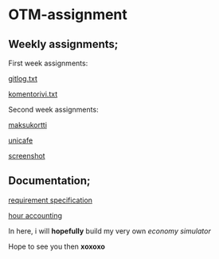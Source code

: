 # OTM-assignment


## Weekly assignments;


First week assignments:
 
[gitlog.txt](https://github.com/TerriFin/otm-harjoitustyo/blob/master/laskarit/viikko1/gitlog.txt)

[komentorivi.txt](https://github.com/TerriFin/otm-harjoitustyo/blob/master/laskarit/viikko1/komentorivi.txt)


Second week assignments:

[maksukortti](https://github.com/TerriFin/otm-harjoitustyo/tree/master/laskarit/viikko2/Maksukortti)

[unicafe](https://github.com/TerriFin/otm-harjoitustyo/tree/master/laskarit/viikko2/Unicafe)

[screenshot](https://github.com/TerriFin/otm-harjoitustyo/blob/master/laskarit/viikko2/Screen%20Shot%202018-03-25%20at%203.50.30%20PM.png)


## Documentation;

[requirement specification](https://github.com/TerriFin/otm-harjoitustyo/blob/master/documentation/requirement_specification.md)

[hour accounting](https://github.com/TerriFin/otm-harjoitustyo/blob/master/documentation/hour_accounting.md)


In here, i will **hopefully** build my very own *economy simulator*

Hope to see you then **xoxoxo**
